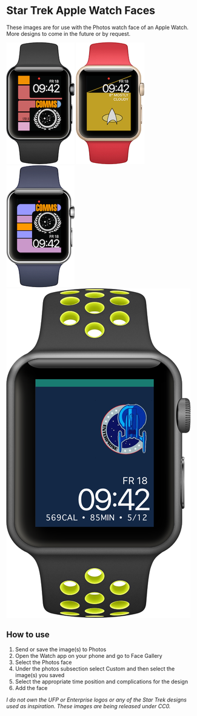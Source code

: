 # Star Trek Apple Watch Faces
These images are for use with the Photos watch face of an Apple Watch. More designs to come in the future or by request.

![Preview](/Previews/1.png?raw=true)	![Preview2](/Previews/2.png?raw=true)	![Preview3](/Previews/3.png?raw=true)	![Preview4](/Previews/4.png?raw=true)

## How to use
1. Send or save the image(s) to Photos
2. Open the Watch app on your phone and go to Face Gallery
3. Select the Photos face
4. Under the photos subsection select Custom and then select the image(s) you saved
5. Select the appropriate time position and complications for the design
6. Add the face

*I do not own the UFP or Enterprise logos or any of the Star Trek designs used as inspiration. These images are being released under CC0.*
